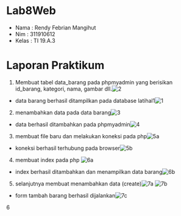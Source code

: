 # Lab8Web

- Nama : Rendy Febrian Mangihut
- Nim : 311910612
- Kelas : TI 19.A.3

# Laporan Praktikum
1. Membuat tabel data_barang pada phpmyadmin yang berisikan id_barang, kategori, nama, gambar dll.![2](https://user-images.githubusercontent.com/59887134/120070525-3114ea80-c0b5-11eb-9031-3ae8d2c1a8c7.png)
- data barang berhasil ditampilkan pada database latihal1![1](https://user-images.githubusercontent.com/59887134/120070034-3113eb00-c0b3-11eb-86de-a31d70acf94d.png)

2. menambahkan data pada data barang![3](https://user-images.githubusercontent.com/59887134/120070594-7fc28480-c0b5-11eb-9c7b-96feb55386a5.png)
- data berhasil ditambahkan pada phpmyadmin![4](https://user-images.githubusercontent.com/59887134/120070264-d333d300-c0b3-11eb-835c-d5b547d77093.png)

3. membuat file baru dan melakukan koneksi pada php![5a](https://user-images.githubusercontent.com/59887134/120070316-08d8bc00-c0b4-11eb-8412-93b79025b9fa.png)
- koneksi berhasil terhubung pada browser![5b](https://user-images.githubusercontent.com/59887134/120070794-6f5ed980-c0b6-11eb-8ec6-3e7cf149c2ca.png)


4. membuat index pada php ![6a](https://user-images.githubusercontent.com/59887134/120070370-5ce3a080-c0b4-11eb-949c-80d8866b5743.png)
- index berhasil ditambahkan dan menampilkan data barang![6b](https://user-images.githubusercontent.com/59887134/120070385-784eab80-c0b4-11eb-9b6e-af7c5ab1798f.png)

5. selanjutnya membuat menambahkan data (create)![7a](https://user-images.githubusercontent.com/59887134/120070417-a8964a00-c0b4-11eb-9c2f-f7b6d5117a90.png)
![7b](https://user-images.githubusercontent.com/59887134/120070425-b2b84880-c0b4-11eb-919a-022f50b37e2e.png)
- form tambah barang berhasil dijalankan![7c](https://user-images.githubusercontent.com/59887134/120070453-d3809e00-c0b4-11eb-8058-c9e15ccc59a2.png)

6
